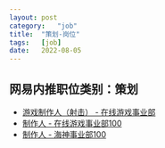 ```yaml
---
layout:	post
category:	"job"
title:	"策划-岗位"
tags:	[job]
date:	2022-08-05
---
```

## 网易内推职位类别：策划
- [游戏制作人（射击） - 在线游戏事业部](http://mobile.bole.netease.com/bole/boleDetail?id=22484&employeeId=346f03c3cda5f04c&key=all)
- [制作人 - 在线游戏事业部100](http://mobile.bole.netease.com/bole/boleDetail?id=26963&employeeId=346f03c3cda5f04c&key=all)
- [制作人 - 海神事业部100](http://mobile.bole.netease.com/bole/boleDetail?id=37162&employeeId=346f03c3cda5f04c&key=all)
